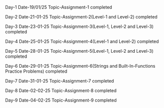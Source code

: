 Day-1
Date-19/01/25
Topic-Assignment-1 completed

Day-2
Date-21-01-25
Topic-Assignment-2(Level-1 and Level-2) completed

Day-3
Date-23-01-25
Topic-Assignment-3(Level-1, Level-2 and Level-3) completed

Day-4
Date-25-01-25
Topic-Assignment-4(Level-1 and Level-2) completed

Day-5
Date-28-01-25
Topic-Assignment-5(Level-1, Level-2 and Level-3) completed

Day-6
Date-29-01-25
Topic-Assignment-6(Strings and Built-In-Functions Practice Problems) completed

Day-7
Date-31-01-25
Topic-Assignment-7 completed

Day-8
Date-02-02-25
Topic-Assignment-8 completed

Day-9
Date-04-02-25
Topic-Assignment-9 completed

